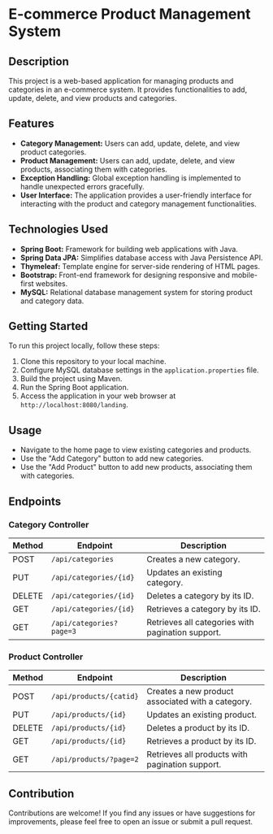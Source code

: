 

# E-commerce Product Management System

## Description

This project is a web-based application for managing products and categories in an e-commerce system. It provides functionalities to add, update, delete, and view products and categories.

## Features

- **Category Management:** Users can add, update, delete, and view product categories.
- **Product Management:** Users can add, update, delete, and view products, associating them with categories.
- **Exception Handling:** Global exception handling is implemented to handle unexpected errors gracefully.
- **User Interface:** The application provides a user-friendly interface for interacting with the product and category management functionalities.

## Technologies Used

- **Spring Boot:** Framework for building web applications with Java.
- **Spring Data JPA:** Simplifies database access with Java Persistence API.
- **Thymeleaf:** Template engine for server-side rendering of HTML pages.
- **Bootstrap:** Front-end framework for designing responsive and mobile-first websites.
- **MySQL:** Relational database management system for storing product and category data.

## Getting Started

To run this project locally, follow these steps:

1. Clone this repository to your local machine.
2. Configure MySQL database settings in the `application.properties` file.
3. Build the project using Maven.
4. Run the Spring Boot application.
5. Access the application in your web browser at `http://localhost:8080/landing`.

## Usage

- Navigate to the home page to view existing categories and products.
- Use the "Add Category" button to add new categories.
- Use the "Add Product" button to add new products, associating them with categories.

## Endpoints

### Category Controller

| Method   | Endpoint            | Description                    |
|----------|---------------------|--------------------------------|
| POST     | `/api/categories`   | Creates a new category.        |
| PUT      | `/api/categories/{id}` | Updates an existing category. |
| DELETE   | `/api/categories/{id}` | Deletes a category by its ID. |
| GET      | `/api/categories/{id}` | Retrieves a category by its ID. |
| GET      | `/api/categories?page=3`   | Retrieves all categories with pagination support. |

### Product Controller

| Method   | Endpoint            | Description                               |
|----------|---------------------|-------------------------------------------|
| POST     | `/api/products/{catid}` | Creates a new product associated with a category. |
| PUT      | `/api/products/{id}`    | Updates an existing product.              |
| DELETE   | `/api/products/{id}`    | Deletes a product by its ID.              |
| GET      | `/api/products/{id}`    | Retrieves a product by its ID.            |
| GET      | `/api/products/?page=2`      | Retrieves all products with pagination support.  |

## Contribution

Contributions are welcome! If you find any issues or have suggestions for improvements, please feel free to open an issue or submit a pull request.
